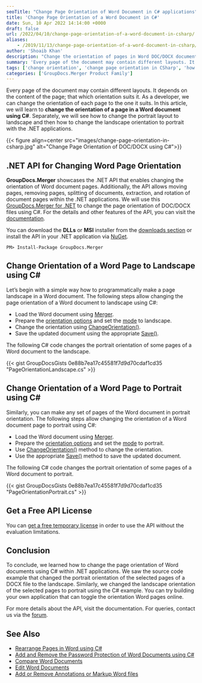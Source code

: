 ```yaml
---
seoTitle: "Change Page Orientation of Word Document in C# applications"
title: 'Change Page Orientation of a Word Document in C#'
date: Sun, 10 Apr 2022 14:14:00 +0000
draft: false
url: /2022/04/10/change-page-orientation-of-a-word-document-in-csharp/
aliases:
    - /2019/11/13/change-page-orientation-of-a-word-document-in-csharp/
author: 'Shoaib Khan'
description: "Change the orientation of pages in Word DOC/DOCX documents using C#. Set pages as portrait or landscape within .NET applications using GroupDocs."
summary: 'Every page of the document may contain different layouts. It depends on the content of the page; that which orientation suits it. As a developer, we can change the orientation of each page to the one it suits. In this article, we will learn to **change the orientation of a page in a Word document using C#**. Separately, we will see how to change the portrait layout to landscape and then how to change the landscape orientation to portrait with the .NET applications.'
tags: ['change orientation', 'change page orientation in CSharp', 'how to change the orientation of one page in word', 'how to make one page landscape in word', 'landscape to portrait', 'page orientation', 'portrait to landscape in CSharp']
categories: ['GroupDocs.Merger Product Family']
---
```


Every page of the document may contain different layouts. It depends on the content of the page; that which orientation suits it. As a developer, we can change the orientation of each page to the one it suits. In this article, we will learn to **change the orientation of a page in a Word document using C#**. Separately, we will see how to change the portrait layout to landscape and then how to change the landscape orientation to portrait with the .NET applications.

{{< figure align=center src="images/change-page-orientation-in-csharp.jpg" alt="Change Page Orientation of DOC/DOCX using C#">}}

## .NET API for Changing Word Page Orientation
**GroupDocs.Merger** showcases the .NET API that enables changing the orientation of Word document pages. Additionally, the API allows moving pages, removing pages, splitting of documents, extraction, and rotation of document pages within the .NET applications. We will use this [GroupDocs.Merger for .NET][1] to change the page orientation of DOC/DOCX files using C#. For the details and other features of the API, you can visit the [documentation][2].

You can download the **DLLs** or **MSI** installer from the [downloads section][3] or install the API in your .NET application via [NuGet][4].

```
PM> Install-Package GroupDocs.Merger
```

## Change Orientation of a Word Page to Landscape using C#

Let’s begin with a simple way how to programmatically make a page landscape in a Word document. The following steps allow changing the page orientation of a Word document to landscape using C#:

- Load the Word document using [Merger][5].
- Prepare the [orientation options][6] and set the [mode][7] to landscape.
- Change the orientation using [ChangeOrientation()][8].
- Save the updated document using the appropriate [Save()][9].

The following C# code changes the portrait orientation of some pages of a Word document to the landscape.

{{< gist GroupDocsGists 0e88b7ea17c45581f7d9d70cdaf1cd35 "PageOrientationLandscape.cs" >}}

## Change Orientation of a Word Page to Portrait using C#

Similarly, you can make any set of pages of the Word document in portrait orientation. The following steps allow changing the orientation of a Word document page to portrait using C#:

- Load the Word document using [Merger][5].
- Prepare the [orientation options][6] and set the [mode][7] to portrait.
- Use [ChangeOrientation()][8] method to change the orientation.
- Use the appropriate [Save()][9] method to save the updated document.

The following C# code changes the portrait orientation of some pages of a Word document to portrait.

{{< gist GroupDocsGists 0e88b7ea17c45581f7d9d70cdaf1cd35 "PageOrientationPortrait.cs" >}}

## Get a Free API License
You can [get a free temporary license][10] in order to use the API without the evaluation limitations.

## Conclusion
To conclude, we learned how to change the page orientation of Word documents using C# within .NET applications. We saw the source code example that changed the portrait orientation of the selected pages of a DOCX file to the landscape. Similarly, we changed the landscape orientation of the selected pages to portrait using the C# example. You can try building your own application that can toggle the orientation Word pages online.

For more details about the API, visit the documentation. For queries, contact us via the [forum][11].

## See Also
- [Rearrange Pages in Word using C#][12]
- [Add and Remove the Password Protection of Word Documents using C#][13]
- [Compare Word Documents][14]
- [Edit Word Documents][15]
- [Add or Remove Annotations or Markup Word files][16]

[1]: https://products.groupdocs.com/merger/net/
[2]: https://docs.groupdocs.com/merger/
[3]: https://downloads.groupdocs.com/merger
[4]: https://www.nuget.org/packages/groupdocs.merger
[5]: https://apireference.groupdocs.com/merger/net/groupdocs.merger/merger
[6]: https://apireference.groupdocs.com/merger/net/groupdocs.merger.domain.options/orientationoptions
[7]: https://apireference.groupdocs.com/merger/net/groupdocs.merger.domain.options/orientationmode
[8]: https://apireference.groupdocs.com/merger/net/groupdocs.merger/merger/methods/changeorientation
[9]: https://apireference.groupdocs.com/merger/net/groupdocs.merger/merger/methods/save/index
[10]: https://purchase.groupdocs.com/temporary-license
[11]: https://forum.groupdocs.com/
[12]: https://blog.groupdocs.com/2022/02/05/move-word-pages-using-csharp/
[13]: https://blog.groupdocs.com/2021/11/27/password-protect-word-documents-using-csharp/
[14]: https://blog.groupdocs.com/2021/12/01/compare-word-documents-using-csharp/
[15]: https://blog.groupdocs.com/2021/03/26/edit-word-documents-in-csharp/
[16]: https://blog.groupdocs.com/2021/06/23/annotate-word-documents-using-csharp/